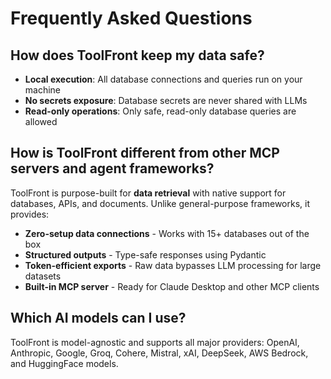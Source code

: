 # Frequently Asked Questions

## How does ToolFront keep my data safe?

- **Local execution**: All database connections and queries run on your machine
- **No secrets exposure**: Database secrets are never shared with LLMs  
- **Read-only operations**: Only safe, read-only database queries are allowed

## How is ToolFront different from other MCP servers and agent frameworks?

ToolFront is purpose-built for **data retrieval** with native support for databases, APIs, and documents. Unlike general-purpose frameworks, it provides:

- **Zero-setup data connections** - Works with 15+ databases out of the box
- **Structured outputs** - Type-safe responses using Pydantic
- **Token-efficient exports** - Raw data bypasses LLM processing for large datasets
- **Built-in MCP server** - Ready for Claude Desktop and other MCP clients

## Which AI models can I use?

ToolFront is model-agnostic and supports all major providers: OpenAI, Anthropic, Google, Groq, Cohere, Mistral, xAI, DeepSeek, AWS Bedrock, and HuggingFace models.

